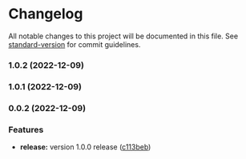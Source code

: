 # Changelog

All notable changes to this project will be documented in this file. See [standard-version](https://github.com/conventional-changelog/standard-version) for commit guidelines.

### 1.0.2 (2022-12-09)

### 1.0.1 (2022-12-09)

### 0.0.2 (2022-12-09)


### Features

* **release:** version 1.0.0 release ([c113beb](https://github.com/simpel/little-lazy-imports/commit/c113bebf6266eb86819b5f4a34d2ee54baea9a60))
